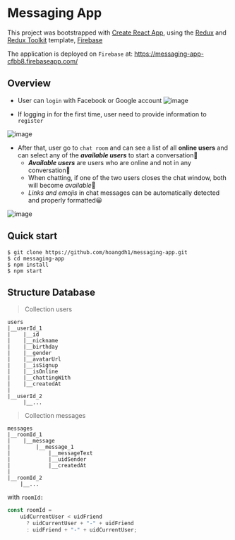 # Messaging App

This project was bootstrapped with [Create React App](https://github.com/facebook/create-react-app), using the [Redux](https://redux.js.org/) and [Redux Toolkit](https://redux-toolkit.js.org/) template, [Firebase](https://firebase.google.com/)  

The application is deployed on `Firebase` at: https://messaging-app-cfbb8.firebaseapp.com/

## Overview

- User can `login` with Facebook or Google account
![image](https://user-images.githubusercontent.com/66484333/130940383-9985d8db-d23d-4d65-9e79-367a23c4f927.png)


- If logging in for the first time, user need to provide information to `register`

![image](https://user-images.githubusercontent.com/66484333/130940728-ca81e16b-a6e4-435d-9a38-233e44d36903.png)

- After that, user go to `chat room` and can see a list of all **online users** and can select any of the ***available users*** to start a conversation🎉
  - ***Available users*** are users who are online and not in any conversation🎄
  - When chatting, if one of the two users closes the chat window, both will become *available*🎎
  - *Links and emojis* in chat messages can be automatically detected and properly formatted😀

![image](https://user-images.githubusercontent.com/66484333/130942552-8c927ce0-1532-4a9b-97cb-a5fb606f4ca8.png)


## Quick start

```
$ git clone https://github.com/hoangdh1/messaging-app.git
$ cd messaging-app
$ npm install
$ npm start
```

## Structure Database 

> Collection users
```
users
|__userId_1
|    |__id
|    |__nickname
|    |__birthday
|    |__gender
|    |__avatarUrl
|    |__isSignup
|    |__isOnline
|    |__chattingWith
|    |__createdAt
|
|__userId_2
     |__...
```

> Collection messages

```
messages
|__roomId_1
|    |__message
|        |__message_1
|            |__messageText
|            |__uidSender
|            |__createdAt
|
|__roomId_2
    |__...
```
with `roomId: `
```js
const roomId =
    uidCurrentUser < uidFriend
      ? uidCurrentUser + "-" + uidFriend
      : uidFriend + "-" + uidCurrentUser;
```







